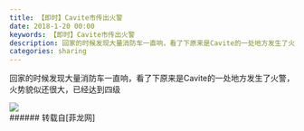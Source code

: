 ```yaml
---
title: 【即时】Cavite市传出火警
date: 2018-1-20 00:00
keywords: 【即时】Cavite市传出火警
description: 回家的时候发现大量消防车一直响，看了下原来是Cavite的一处地方发生了火警，火势貌似还很大，已经达到四级
categories: sharing
---
```

<td class="t_f" id="postmessage_1109999">

回家的时候发现大量消防车一直响，看了下原来是Cavite的一处地方发生了火警，火势貌似还很大，已经达到四级<br/>

<img aid="744368" data-cf-modified-10d1bf6500c203f6a2379b29-="" file="data/attachment/forum/201801/19/235914rdw999o3rld93dl6.jpg.thumb.jpg" id="aimg_744368" inpost="1" onclick="" onmouseover="" src="http://www.flw.ph/data/attachment/forum/201801/19/235914rdw999o3rld93dl6.jpg" style="cursor:pointer" zoomfile="data/attachment/forum/201801/19/235914rdw999o3rld93dl6.jpg"/>


<br/>
</td>
###### 转载自[菲龙网]